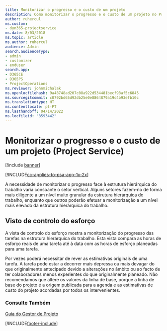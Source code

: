 ```yaml
---
title: Monitorizar o progresso e o custo de um projeto
description: Como monitorizar o progresso e o custo de um projeto no Project Service
author: ruhercul
ms.custom:
- dyn365-projectservice
ms.date: 8/03/2018
ms.topic: article
ms.author: ruhercul
audience: Admin
search.audienceType:
- admin
- customizer
- enduser
search.app:
- D365CE
- D365PS
- ProjectOperations
ms.reviewer: johnmichalak
ms.openlocfilehash: 9a48748ad207c08a922d534481becf98af5c6845
ms.sourcegitcommit: c0792bd65d92db25e0e8864879a19c4b93efb10c
ms.translationtype: HT
ms.contentlocale: pt-PT
ms.lasthandoff: 04/14/2022
ms.locfileid: "8593442"
---
```

# <a name="track-project-progress-and-cost-project-service"></a>Monitorizar o progresso e o custo de um projeto (Project Service)

[!include [banner](../includes/psa-now-project-operations.md)]

[!INCLUDE[cc-applies-to-psa-app-1x-2x](../includes/cc-applies-to-psa-app-1x-2x.md)]

A necessidade de monitorizar o progresso face à estrutura hierárquica do trabalho varia consoante o setor vertical. Alguns setores fazem-no de forma mais diligente a um nível muito granular da estrutura hierárquica do trabalho, enquanto que outros poderão efetuar a monitorização a um nível mais elevado da estrutura hierárquica do trabalho.  
  
## <a name="effort-tracking-view"></a>Visto de controlo do esforço  
A vista de controlo do esforço mostra a monitorização do progresso das tarefas na estrutura hierárquica do trabalho. Esta vista compara as horas de esforço reais de uma tarefa até à data com as horas de esforço planeadas para uma tarefa.  
  
Por vezes poderá necessitar de rever as estimativas originais de uma tarefa. A tarefa pode estar a decorrer mais depressa ou mais devagar do que originalmente antecipado devido a alterações no âmbito ou ao facto de ter colaboradores menos experientes do que originalmente planeado. Não recomendamos que altere os valores da linha de base, porque a linha de base do projeto é a origem publicada para a agenda e as estimativas de custo do projeto acordadas por todos os intervenientes.  
  
### <a name="see-also"></a>Consulte Também  
 [Guia do Gestor de Projeto](../psa/project-manager-guide.md)


[!INCLUDE[footer-include](../includes/footer-banner.md)]
